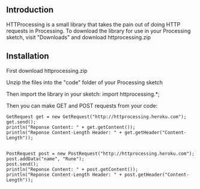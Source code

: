 Introduction
------------

HTTProcessing is a small library that takes the pain out of doing HTTP requests in Processing. To download the library for use in your Processing sketch, visit "Downloads" and download httprocessing.zip

Installation
------------
First download httprocessing.zip

Unzip the files into the "code" folder of your Processing sketch

Then import the library in your sketch:
    import httprocessing.*;

Then you can make GET and POST requests from your code:

    GetRequest get = new GetRequest("http://httprocessing.heroku.com");
    get.send();
    println("Reponse Content: " + get.getContent());
    println("Reponse Content-Length Header: " + get.getHeader("Content-Length"));
    
    
    PostRequest post = new PostRequest("http://httprocessing.heroku.com");
    post.addData("name", "Rune");
    post.send();
    println("Reponse Content: " + post.getContent());
    println("Reponse Content-Length Header: " + post.getHeader("Content-Length"));